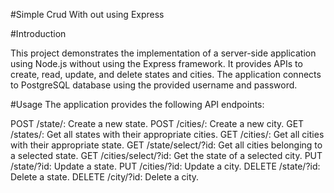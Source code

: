 #Simple Crud With out using Express

#Introduction

This project demonstrates the implementation of a server-side application using Node.js without using the Express framework. It provides APIs to create, read, update, and delete states and cities. The application connects to PostgreSQL database using the provided username and password.


#Usage
The application provides the following API endpoints:

POST /state/: Create a new state.
POST /cities/: Create a new city.
GET /states/: Get all states with their appropriate cities.
GET /cities/: Get all cities with their appropriate state.
GET /state/select/?id: Get all cities belonging to a selected state.
GET /cities/select/?id: Get the state of a selected city.
PUT /state/?id: Update a state.
PUT /cities/?id: Update a city.
DELETE /state/?id: Delete a state.
DELETE /city/?id: Delete a city.







